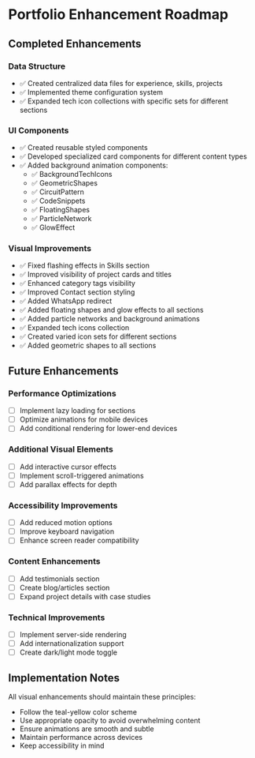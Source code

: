 # Portfolio Enhancement Roadmap

## Completed Enhancements

### Data Structure
- ✅ Created centralized data files for experience, skills, projects
- ✅ Implemented theme configuration system
- ✅ Expanded tech icon collections with specific sets for different sections

### UI Components
- ✅ Created reusable styled components
- ✅ Developed specialized card components for different content types
- ✅ Added background animation components:
  - ✅ BackgroundTechIcons
  - ✅ GeometricShapes
  - ✅ CircuitPattern
  - ✅ CodeSnippets
  - ✅ FloatingShapes
  - ✅ ParticleNetwork
  - ✅ GlowEffect

### Visual Improvements
- ✅ Fixed flashing effects in Skills section
- ✅ Improved visibility of project cards and titles
- ✅ Enhanced category tags visibility
- ✅ Improved Contact section styling
- ✅ Added WhatsApp redirect
- ✅ Added floating shapes and glow effects to all sections
- ✅ Added particle networks and background animations
- ✅ Expanded tech icons collection
- ✅ Created varied icon sets for different sections
- ✅ Added geometric shapes to all sections

## Future Enhancements

### Performance Optimizations
- [ ] Implement lazy loading for sections
- [ ] Optimize animations for mobile devices
- [ ] Add conditional rendering for lower-end devices

### Additional Visual Elements
- [ ] Add interactive cursor effects
- [ ] Implement scroll-triggered animations
- [ ] Add parallax effects for depth

### Accessibility Improvements
- [ ] Add reduced motion options
- [ ] Improve keyboard navigation
- [ ] Enhance screen reader compatibility

### Content Enhancements
- [ ] Add testimonials section
- [ ] Create blog/articles section
- [ ] Expand project details with case studies

### Technical Improvements
- [ ] Implement server-side rendering
- [ ] Add internationalization support
- [ ] Create dark/light mode toggle

## Implementation Notes

All visual enhancements should maintain these principles:
- Follow the teal-yellow color scheme
- Use appropriate opacity to avoid overwhelming content
- Ensure animations are smooth and subtle
- Maintain performance across devices
- Keep accessibility in mind
